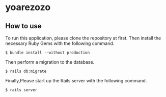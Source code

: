 # yoarezozo

## How to use

To run this application, please clone the repository at first.
Then install the necessary Ruby Gems with the following command.

```
$ bundle install --without production
```

Then perform a migration to the database.

```
$ rails db:migrate
```

Finally,Please start up the Rails server with the following command.

```
$ rails server
```
